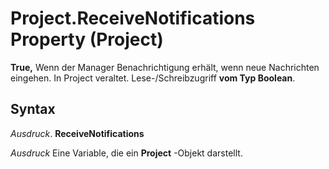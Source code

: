 
# Project.ReceiveNotifications Property (Project)

 **True,** Wenn der Manager Benachrichtigung erhält, wenn neue Nachrichten eingehen. In Project veraltet. Lese-/Schreibzugriff **vom Typ Boolean**.


## Syntax

 _Ausdruck_. **ReceiveNotifications**

 _Ausdruck_ Eine Variable, die ein **Project** -Objekt darstellt.

